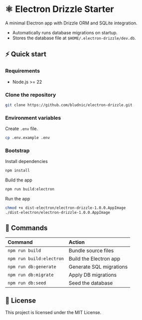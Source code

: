 # ⚛️ Electron Drizzle Starter

A minimal Electron app with Drizzle ORM and SQLite integration.

- Automatically runs database migrations on startup.
- Stores the database file at `$HOME/.electron-drizzle/dev.db`.

## ⚡ Quick start

### Requirements

- Node.js >= 22

### Clone the repository

```bash
git clone https://github.com/bludnic/electron-drizzle.git
```

### Environment variables

Create `.env` file.

```bash
cp .env.example .env
```

### Bootstrap

Install dependencies

```bash
npm install
```

Build the app

```bash
npm run build:electron
```

Run the app

```bash
chmod +x dist-electron/electron-drizzle-1.0.0.AppImage
./dist-electron/electron-drizzle-1.0.0.AppImage
```

## 🔧 Commands

| Command                  | Action                  |
| :----------------------- | :---------------------- |
| `npm run build`          | Bundle source files     |
| `npm run build:electron` | Build the Electron app  |
| `npm run db:generate`    | Generate SQL migrations |
| `npm run db:migrate`     | Apply DB migrations     |
| `npm run db:seed`        | Seed the database       |

## 🪪 License

This project is licensed under the MIT License.
